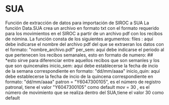 # SUA
Función de extracción de datos para importación de SIROC a SUA  La función Data.SUA crea un archivo en formato txt con el formato requerido para los movimientos en el SIROC a partir de un archivo pdf con los recibos de nómina.  La función consta de los siguientes argumentos:  files : aquí debe indicarse el nombre del archivo pdf del que se extraeran los datos con el formato: "nombre_archivo.pdf" per_sem: aquí debe indicarse el periodo al que pertenecen los recibos semanales, esto en formato de numero: ## *esto sirve para diferenciar entre aquellos recibos que son semanles y los que son quincenales  inicio_sem: aquí debe establecerse la fecha de incio de la semana correspondiente en formato: "dd/mm/aaaa"  inicio_quin: aquí debe establecerse la fecha de incio de la quincena correspondiente en formato: "dd/mm/aaaa"  patron = "Y6047300105", es el número de registro patronal, tiene el valor "Y6047300105" como default  mov = 30 , es el número de movimiento que se realiza dentro del SUA,tiene el valor 30 como default
